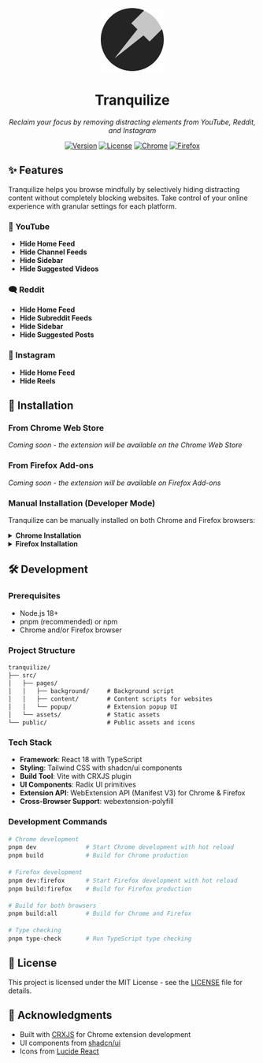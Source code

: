 <div align="center">
  <img src="public/icon-128.png" alt="Tranquilize Logo" width="128" height="128"/>
  <h1>Tranquilize</h1>
  <p><em>Reclaim your focus by removing distracting elements from YouTube, Reddit, and Instagram</em></p>
  
  [![Version](https://img.shields.io/badge/version-1.1.2-blue.svg)](https://github.com/DanielTMolloy919/tranquilize)
  [![License](https://img.shields.io/badge/license-MIT-green.svg)](LICENSE)
  [![Chrome](https://img.shields.io/badge/Chrome-Compatible-orange.svg)](https://chrome.google.com/webstore/)
  [![Firefox](https://img.shields.io/badge/Firefox-Compatible-red.svg)](https://addons.mozilla.org/)
</div>

## ✨ Features

Tranquilize helps you browse mindfully by selectively hiding distracting content without completely blocking websites. Take control of your online experience with granular settings for each platform.

### 🎯 YouTube

- **Hide Home Feed**
- **Hide Channel Feeds**
- **Hide Sidebar**
- **Hide Suggested Videos**

### 🗨️ Reddit

- **Hide Home Feed**
- **Hide Subreddit Feeds**
- **Hide Sidebar**
- **Hide Suggested Posts**

### 📸 Instagram

- **Hide Home Feed**
- **Hide Reels**

## 🚀 Installation

### From Chrome Web Store

_Coming soon - the extension will be available on the Chrome Web Store_

### From Firefox Add-ons

_Coming soon - the extension will be available on Firefox Add-ons_

### Manual Installation (Developer Mode)

Tranquilize can be manually installed on both Chrome and Firefox browsers:

<details>
<summary><strong>Chrome Installation</strong></summary>

1. **Download and build the extension**

   ```bash
   git clone https://github.com/DanielTMolloy919/tranquilize.git
   cd tranquilize
   pnpm install  # or npm install
   pnpm build    # or npm run build
   ```

2. **Load in Chrome**

   - Open Chrome and navigate to `chrome://extensions/`
   - Enable **Developer mode** (toggle in top-right corner)
   - Click **Load unpacked**
   - Select the `dist` folder from this project

3. **Verify installation**
   - The Tranquilize icon should appear in your Chrome toolbar
   - Visit YouTube, Reddit, or Instagram to test the functionality

</details>

<details>
<summary><strong>Firefox Installation</strong></summary>

1. **Download and build the extension**

   ```bash
   git clone https://github.com/DanielTMolloy919/tranquilize.git
   cd tranquilize
   pnpm install          # or npm install
   pnpm build:firefox    # or npm run build:firefox
   ```

2. **Load in Firefox**

   - Open Firefox and navigate to `about:debugging#/runtime/this-firefox`
   - Click **Load Temporary Add-on**
   - Navigate to the `dist-firefox` folder and select the `manifest.json` file

3. **Verify installation**
   - The Tranquilize icon should appear in your Firefox toolbar
   - Visit YouTube, Reddit, or Instagram to test the functionality

**Note:** Temporary add-ons in Firefox are removed when you close the browser. For permanent installation during development, you can use [web-ext](https://extensionworkshop.com/documentation/develop/getting-started-with-web-ext/) or wait for the official Firefox Add-ons release.

</details>

## 🛠️ Development

### Prerequisites

- Node.js 18+
- pnpm (recommended) or npm
- Chrome and/or Firefox browser

### Project Structure

```
tranquilize/
├── src/
│   ├── pages/
│   │   ├── background/     # Background script
│   │   ├── content/        # Content scripts for websites
│   │   └── popup/          # Extension popup UI
│   └── assets/             # Static assets
└── public/                 # Public assets and icons
```

### Tech Stack

- **Framework**: React 18 with TypeScript
- **Styling**: Tailwind CSS with shadcn/ui components
- **Build Tool**: Vite with CRXJS plugin
- **UI Components**: Radix UI primitives
- **Extension API**: WebExtension API (Manifest V3) for Chrome & Firefox
- **Cross-Browser Support**: webextension-polyfill

### Development Commands

```bash
# Chrome development
pnpm dev              # Start Chrome development with hot reload
pnpm build            # Build for Chrome production

# Firefox development
pnpm dev:firefox      # Start Firefox development with hot reload
pnpm build:firefox    # Build for Firefox production

# Build for both browsers
pnpm build:all        # Build for Chrome and Firefox

# Type checking
pnpm type-check       # Run TypeScript type checking
```

## 📄 License

This project is licensed under the MIT License - see the [LICENSE](LICENSE) file for details.

## 🙏 Acknowledgments

- Built with [CRXJS](https://crxjs.dev/) for Chrome extension development
- UI components from [shadcn/ui](https://ui.shadcn.com/)
- Icons from [Lucide React](https://lucide.dev/)
